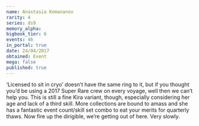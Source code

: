 ```yaml
---
name: Anastasia Komananov
rarity: 4
series: ds9
memory_alpha:
bigbook_tier: 6
events: 46
in_portal: true
date: 24/04/2017
obtained: Event
mega: false
published: true
---
```


‘Licensed to sit in cryo’ doesn’t have the same ring to it, but if you thought you’d be using a 2017 Super Rare crew on every voyage, well then we can’t help you. This is still a fine Kira variant, though, especially considering her age and lack of a third skill. More collections are bound to amass and she has a fantastic event count/skill set combo to eat your merits for quarterly thaws. Now fire up the dirigible, we’re getting out of here. Very slowly.
